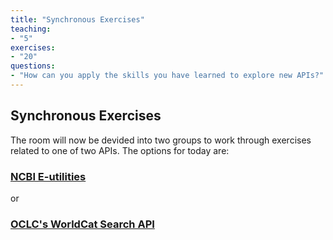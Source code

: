 ```yaml
---
title: "Synchronous Exercises"
teaching: 
- "5"
exercises: 
- "20" 
questions: 
- "How can you apply the skills you have learned to explore new APIs?"
---
```


## Synchronous Exercises 

The room will now be devided into two groups to work through exercises related to one of two APIs. The options for today are: 


### [NCBI E-utilities](https://joshuadull.github.io/APIs-for-Libraries/07-NCBI-E-Utilities/index.html)

or 

### [OCLC's WorldCat Search API](https://joshuadull.github.io/APIs-for-Libraries/08-OCLC-WorldCatSearch-API/index.html)

